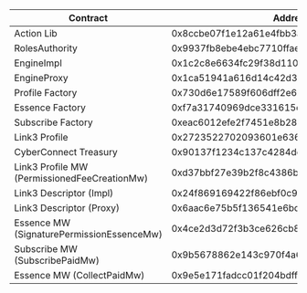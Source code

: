 | Contract                                     | Address                                    |
| -------------------------------------------- | ------------------------------------------ |
| Action Lib                                   | 0x8ccbe07f1e12a61e4fbb3a1895d35dce001ff73a |
| RolesAuthority                               | 0x9937fb8ebe4ebc7710ffaed246584603f390be3e |
| EngineImpl                                   | 0x1c2c8e6634fc29f38d110233b5370a1b7ebbb6e5 |
| EngineProxy                                  | 0x1ca51941a616d14c42d3e3b9e6e687d7f5054c3a |
| Profile Factory                              | 0x730d6e17589f606dff2e6e36c7abd8a8c2b40f91 |
| Essence Factory                              | 0xf7a31740969dce331615d189d355e5edf2b80b70 |
| Subscribe Factory                            | 0xeac6012efe2f7451e8b28139e8d23bb3b540fecb |
| Link3 Profile                                | 0x2723522702093601e6360cae665518c4f63e9da6 |
| CyberConnect Treasury                        | 0x90137f1234c137c4284dd317303f2717c871f70a |
| Link3 Profile MW (PermissionedFeeCreationMw) | 0xd37bbf27e39b2f8c4386bebccda0850eeffd2a82 |
| Link3 Descriptor (Impl)                      | 0x24f869169422f86ebf0c90b6785f9f3534ff08e5 |
| Link3 Descriptor (Proxy)                     | 0x6aac6e75b5f136541e6bd0a86b2d596fc10465fc |
| Essence MW (SignaturePermissionEssenceMw)    | 0x4ce2d3d72f3b3ce626cb88c8f26a988e89269a97 |
| Subscribe MW (SubscribePaidMw)               | 0x9b5678862e143c970f4a63f57dd8a677f5942c40 |
| Essence MW (CollectPaidMw)                   | 0x9e5e171fadcc01f204bdff12a87f1573e40b0cd2 |
